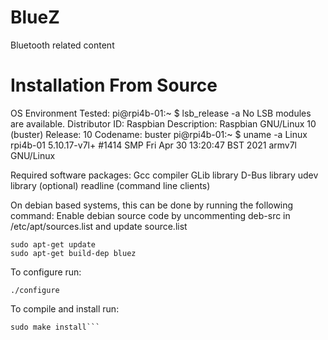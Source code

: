 # BlueZ
Bluetooth related content

# Installation From Source
OS Environment Tested:
pi@rpi4b-01:~ $ lsb_release -a
No LSB modules are available.
Distributor ID:	Raspbian
Description:	Raspbian GNU/Linux 10 (buster)
Release:	10
Codename:	buster
pi@rpi4b-01:~ $ uname -a
Linux rpi4b-01 5.10.17-v7l+ #1414 SMP Fri Apr 30 13:20:47 BST 2021 armv7l GNU/Linux

Required software packages:
Gcc compiler
GLib library
D-Bus library
udev library (optional)
readline (command line clients)

On debian based systems, this can be done by running the following command:
Enable debian source code by uncommenting deb-src in /etc/apt/sources.list and update source.list
```
sudo apt-get update
sudo apt-get build-dep bluez
```
To configure run:
```
./configure
```
To compile and install run:
```make
sudo make install```
